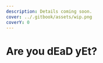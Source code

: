 ```yaml
---
description: Details coming soon.
cover: ../.gitbook/assets/wip.png
coverY: 0
---
```


# Are you dEaD yEt?

